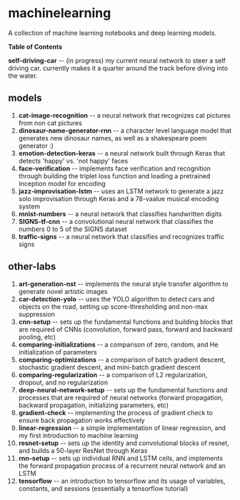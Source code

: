 # machinelearning

A collection of machine learning notebooks and deep learning models.

**Table of Contents**

**self-driving-car** -- (in progress) my current neural network to steer a self driving car. currently makes it a quarter around the track before diving into the water.

## models
1. **cat-image-recognition** -- a neural network that recognizes cat pictures from non cat pictures
2. **dinosaur-name-generator-rnn** -- a character level language model that generates new dinosaur names, as well as a shakespeare poem generator :)
3. **emotion-detection-keras** -- a neural network built through Keras that detects 'happy' vs. 'not happy' faces
4. **face-verification** -- implements face verification and recognition through building the triplet loss function and loading a pretrained Inception model for encoding
5. **jazz-improvisation-lstm** -- uses an LSTM network to generate a jazz solo improvisation through Keras and a 78-vaalue musical encoding system
6. **mnist-numbers** -- a neural network that classifies handwritten digits
7. **SIGNS-tf-cnn** -- a convolutional neural network that classifies the numbers 0 to 5 of the SIGNS dataset
8. **traffic-signs** -- a neural network that classifies and recognizes traffic signs

## other-labs
1. **art-generation-nst** -- implements the neural style transfer algorithm to generate novel artistic images
2. **car-detection-yolo** -- uses the YOLO algorithm to detect cars and objects on the road, setting up score-thresholding and non-max suppression
3. **cnn-setup** -- sets up the fundamental functions and building blocks that are required of CNNs (convolution, forward pass, forward and backward pooling, etc)
4. **comparing-initializations** -- a comparison of zero, random, and He initialization of parameters
5. **comparing-optimizations** -- a comparison of batch gradient descent, stochastic gradient descent, and mini-batch gradient descent
6. **comparing-regularization** -- a comparison of L2 regularization, dropout, and no regularization
7. **deep-neural-network-setup** -- sets up the fundamental functions and processes that are required of neural networks (forward propagation, backward propagation, initializing parameters, etc)
8. **gradient-check** -- implementing the process of gradient check to ensure back propagation works effectively
9. **linear-regression** -- a simple implementation of linear regression, and my first introduction to machine learning
10. **resnet-setup** -- sets up the identity and convolutional blocks of resnet, and builds a 50-layer ResNet through Keras
11. **rnn-setup** -- sets up individual RNN and LSTM cells, and implements the forward propagation process of a recurrent neural network and an LSTM
12. **tensorflow** -- an introduction to tensorflow and its usage of variables, constants, and sessions (essentially a tensorflow tutorial)